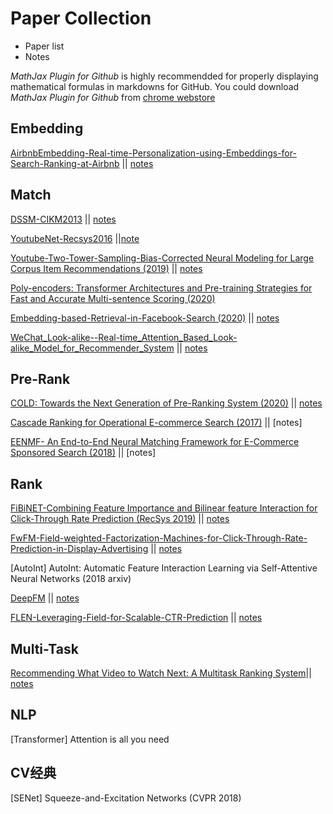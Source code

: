 # Paper Collection

- Paper list
- Notes



*MathJax Plugin for Github* is highly recommendded for properly displaying  mathematical formulas in markdowns for GitHub. You could download *MathJax Plugin for Github* from [chrome webstore](https://chrome.google.com/webstore/category/extensions)



## Embedding

[AirbnbEmbedding-Real-time-Personalization-using-Embeddings-for-Search-Ranking-at-Airbnb](./embedding/AirbnbEmbedding--Real-time_Personalization_using_Embeddings_for_Search_Ranking_at_Airbnb.pdf) || [notes](./embedding/AirbnbEmbedding--Real-time_Personalization_using_Embeddings_for_Search_Ranking_at_Airbnb.md)





## Match

[DSSM-CIKM2013](./match/DSSM--Learning_Deep_Structured_Semantic_Models_for_Web_Search_using_Clickthrough_Data-CIKM2013.pdf) || [notes](./match/DSSM--Learning_Deep_Structured_Semantic_Models_for_Web_Search_using_Clickthrough_Data-CIKM2013.md)

[YoutubeNet-Recsys2016](./match/) ||[note](./match/)

[ Youtube-Two-Tower-Sampling-Bias-Corrected Neural Modeling for Large Corpus Item Recommendations (2019)](./match/Youtube_two_tower--Sampling-Bias-Corrected_Neural_Modeling_for_Large_Corpus_Item_Recommendations.pdf) || [notes](./match/Youtube_two_tower--Sampling-Bias-Corrected_Neural_Modeling_for_Large_Corpus_Item_Recommendations.md)

[Poly-encoders: Transformer Architectures and Pre-training Strategies for Fast and Accurate Multi-sentence Scoring (2020)](https://arxiv.org/abs/1905.01969v3)

[Embedding-based-Retrieval-in-Facebook-Search  (2020)](./match/EBR--Embedding-based_Retrieval_in_Facebook_Search-2020.pdf) || [notes](./match/EBR--Embedding-based_Retrieval_in_Facebook_Search-2020.md)

[WeChat_Look-alike--Real-time_Attention_Based_Look-alike_Model_for_Recommender_System](./match/WeChat_Look-alike--Real-time_Attention_Based_Look-alike_Model_for_Recommender_System.pdf) || [notes](./match/WeChat_Look-alike--Real-time_Attention_Based_Look-alike_Model_for_Recommender_System.md)





## Pre-Rank

[COLD: Towards the Next Generation of Pre-Ranking System (2020)](https://arxiv.org/abs/2007.16122)   ||   [notes](./pre_rank/COLD-Towards_the_Next_Generation_of_Pre-Ranking_System.md)

[Cascade Ranking for Operational E-commerce Search (2017)](https://arxiv.org/pdf/1706.02093.pdf)  ||  [notes]

[EENMF- An End-to-End Neural Matching Framework for E-Commerce Sponsored Search (2018)](https://arxiv.org/abs/1812.01190)  ||  [notes]



## Rank

[FiBiNET-Combining Feature Importance and Bilinear feature Interaction for Click-Through Rate Prediction (RecSys 2019)](./rank/FiBiNET-Combining-Feature-Importance-and-Bilinear-feature-Interaction-for-Click-Through-Rate-Prediction.pdf) || [notes](./rank/FiBiNET-Combining-Feature-Importance-and-Bilinear-feature-Interaction-for-Click-Through-Rate-Prediction.md)

[FwFM-Field-weighted-Factorization-Machines-for-Click-Through-Rate-Prediction-in-Display-Advertising](./rank/FwFM-Field-weighted-Factorization-Machines-for-Click-Through-Rate-Prediction-in-Display-Advertising.pdf) || [notes](./rank/FwFM-Field-weighted-Factorization-Machines-for-Click-Through-Rate-Prediction-in-Display-Advertising.md)

[AutoInt] AutoInt: Automatic Feature Interaction Learning via Self-Attentive Neural Networks (2018 arxiv)

[DeepFM](./rank/DeepFM-A-Factorization-Machine-based-Neural-Network-for-CTR-Prediction.pdf) || [notes](./rank/DeepFM-A-Factorization-Machine-based-Neural-Network-for-CTR-Prediction.md)

[FLEN-Leveraging-Field-for-Scalable-CTR-Prediction](./rank/FLEN-Leveraging-Field-for-Scalable-CTR-Prediction.pdf) || [notes](./rank/FLEN-Leveraging-Field-for-Scalable-CTR-Prediction.md)



## Multi-Task

[Recommending What Video to Watch Next: A Multitask Ranking System](./multitask/youtube_multitask--Recommending_what_video_to_watch_next-a_multitask_ranking_system-recsys2019.pdf)|| [notes](./multitask/youtube_multitask--Recommending_what_video_to_watch_next-a_multitask_ranking_system-recsys2019.md)



## NLP

[Transformer] Attention is all you need

## CV经典
[SENet] Squeeze-and-Excitation Networks (CVPR 2018)


